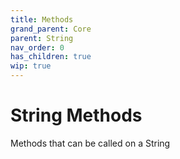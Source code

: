 ```yaml
---
title: Methods
grand_parent: Core
parent: String
nav_order: 0
has_children: true
wip: true
---
```


# String Methods 
Methods that can be called on a String